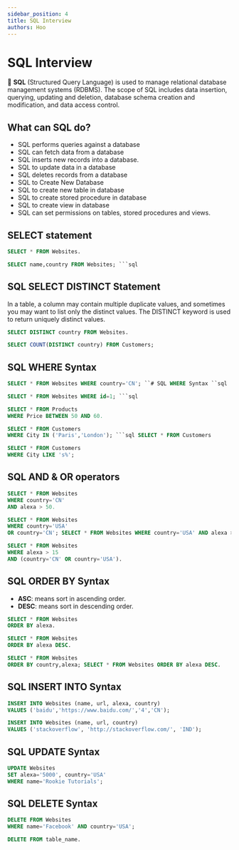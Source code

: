 ```yaml
---
sidebar_position: 4
title: SQL Interview
authors: Hoo
---
```


 
# SQL Interview 
🐣 **SQL** (Structured Query Language) is used to manage relational database management systems (RDBMS). The scope of SQL includes data insertion, querying, updating and deletion, database schema creation and modification, and data access control.


[SQL Advanced Tutorial]: https://www.runoob.com/sql/sql-top.html


## What can SQL do?
- SQL performs queries against a database
- SQL can fetch data from a database
- SQL inserts new records into a database.
- SQL to update data in a database
- SQL deletes records from a database
- SQL to Create New Database
- SQL to create new table in database
- SQL to create stored procedure in database
- SQL to create view in database
- SQL can set permissions on tables, stored procedures and views.


## SELECT statement
```sql
SELECT * FROM Websites.
```
```sql
SELECT name,country FROM Websites; ```sql
```


## SQL SELECT DISTINCT Statement
In a table, a column may contain multiple duplicate values, and sometimes you may want to list only the distinct values.
The DISTINCT keyword is used to return uniquely distinct values.
```sql
SELECT DISTINCT country FROM Websites.
```
```sql
SELECT COUNT(DISTINCT country) FROM Customers;
```


## SQL WHERE Syntax
```sql
SELECT * FROM Websites WHERE country='CN'; ``# SQL WHERE Syntax ``sql

SELECT * FROM Websites WHERE id=1; ```sql
```

```sql
SELECT * FROM Products
WHERE Price BETWEEN 50 AND 60.
```
```sql
SELECT * FROM Customers
WHERE City IN ('Paris','London'); ```sql SELECT * FROM Customers
```
```sql
SELECT * FROM Customers
WHERE City LIKE 's%';
```


## SQL AND & OR operators
```sql
SELECT * FROM Websites
WHERE country='CN'
AND alexa > 50.

SELECT * FROM Websites
WHERE country='USA'
OR country='CN'; SELECT * FROM Websites WHERE country='USA' AND alexa > 50

SELECT * FROM Websites
WHERE alexa > 15
AND (country='CN' OR country='USA').
```


## SQL ORDER BY Syntax
- **ASC**: means sort in ascending order.
- **DESC**: means sort in descending order.
```sql
SELECT * FROM Websites
ORDER BY alexa.

SELECT * FROM Websites
ORDER BY alexa DESC.

SELECT * FROM Websites
ORDER BY country,alexa; SELECT * FROM Websites ORDER BY alexa DESC.
```


## SQL INSERT INTO Syntax
```sql
INSERT INTO Websites (name, url, alexa, country)
VALUES ('baidu','https://www.baidu.com/','4','CN');

INSERT INTO Websites (name, url, country)
VALUES ('stackoverflow', 'http://stackoverflow.com/', 'IND');
```


## SQL UPDATE Syntax
```sql
UPDATE Websites 
SET alexa='5000', country='USA' 
WHERE name='Rookie Tutorials';
```


## SQL DELETE Syntax
```sql
DELETE FROM Websites
WHERE name='Facebook' AND country='USA';

DELETE FROM table_name.
```





